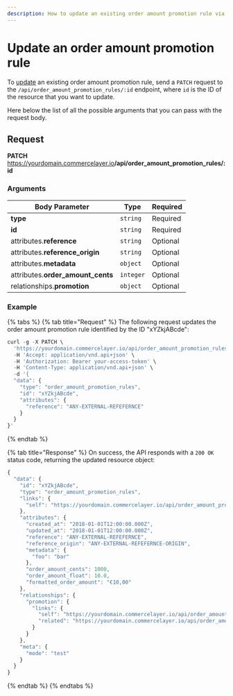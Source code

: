 ```yaml
---
description: How to update an existing order amount promotion rule via API
---
```


# Update an order amount promotion rule

To <a href="https://docs.commercelayer.io/developers/updating-resources" target="_blank">update</a> an existing order amount promotion rule, send a `PATCH` request to the `/api/order_amount_promotion_rules/:id` endpoint, where `id` is the ID of the resource that you want to update.

Here below the list of all the possible arguments that you can pass with the request body.

## Request

**PATCH** https://yourdomain.commercelayer.io<b>/api/order_amount_promotion_rules/:id</b>

### Arguments

| Body Parameter | Type     | Required |
| -------------- | -------- | -------- |
| **type**       | `string` | Required |
| **id**         | `string` | Required |
| attributes.**reference** | `string` | Optional |
| attributes.**reference_origin** | `string` | Optional |
| attributes.**metadata** | `object` | Optional |
| attributes.**order_amount_cents** | `integer` | Optional |
| relationships.**promotion** | `object` | Optional |

### Example

{% tabs %}
{% tab title="Request" %}
The following request updates the order amount promotion rule identified by the ID "xYZkjABcde":

```javascript
curl -g -X PATCH \
  'https://yourdomain.commercelayer.io/api/order_amount_promotion_rules/xYZkjABcde' \
  -H 'Accept: application/vnd.api+json' \
  -H 'Authorization: Bearer your-access-token' \
  -H 'Content-Type: application/vnd.api+json' \
  -d '{
  "data": {
    "type": "order_amount_promotion_rules",
    "id": "xYZkjABcde",
    "attributes": {
      "reference": "ANY-EXTERNAL-REFEFERNCE"
    }
  }
}'
```
{% endtab %}

{% tab title="Response" %}
On success, the API responds with a `200 OK` status code, returning the updated resource object:

```javascript
{
  "data": {
    "id": "xYZkjABcde",
    "type": "order_amount_promotion_rules",
    "links": {
      "self": "https://yourdomain.commercelayer.io/api/order_amount_promotion_rules/xYZkjABcde"
    },
    "attributes": {
      "created_at": "2018-01-01T12:00:00.000Z",
      "updated_at": "2018-01-01T12:00:00.000Z",
      "reference": "ANY-EXTERNAL-REFEFERNCE",
      "reference_origin": "ANY-EXTERNAL-REFEFERNCE-ORIGIN",
      "metadata": {
        "foo": "bar"
      },
      "order_amount_cents": 1000,
      "order_amount_float": 10.0,
      "formatted_order_amount": "€10,00"
    },
    "relationships": {
      "promotion": {
        "links": {
          "self": "https://yourdomain.commercelayer.io/api/order_amount_promotion_rules/xYZkjABcde/relationships/promotion",
          "related": "https://yourdomain.commercelayer.io/api/order_amount_promotion_rules/xYZkjABcde/promotion"
        }
      }
    },
    "meta": {
      "mode": "test"
    }
  }
}
```
{% endtab %}
{% endtabs %}

